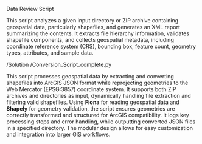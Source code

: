 Data Review Script

This script analyzes a given input directory or ZIP archive containing geospatial data, particularly shapefiles, and generates an XML report summarizing the contents. It extracts file hierarchy information, validates shapefile components, and collects geospatial metadata, including coordinate reference system (CRS), bounding box, feature count, geometry types, attributes, and sample data.

/Solution /Conversion_Script_complete.py

This script processes geospatial data by extracting and converting shapefiles into ArcGIS JSON format while reprojecting geometries to the Web Mercator (EPSG:3857) coordinate system. It supports both ZIP archives and directories as input, dynamically handling file extraction and filtering valid shapefiles. Using **Fiona** for reading geospatial data and **Shapely** for geometry validation, the script ensures geometries are correctly transformed and structured for ArcGIS compatibility. It logs key processing steps and error handling, while outputting converted JSON files in a specified directory. The modular design allows for easy customization and integration into larger GIS workflows.
